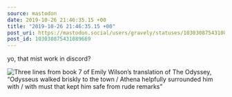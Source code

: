 ```yaml
---
source: mastodon
date: 2019-10-26 21:46:35.15 +00
title: "2019-10-26 21:46:35.15 +00"
post_uri: https://mastodon.social/users/gravely/statuses/103030875431089669
post_id: 103030875431089669
---
```

yo, that mist work in discord?


![Three lines from book 7 of Emily Wilson’s translation of The Odyssey, “Odysseus walked briskly to the town / Athena helpfully surrounded him with / with must that kept him safe from rude remarks”](/images/20967764.jpeg)

